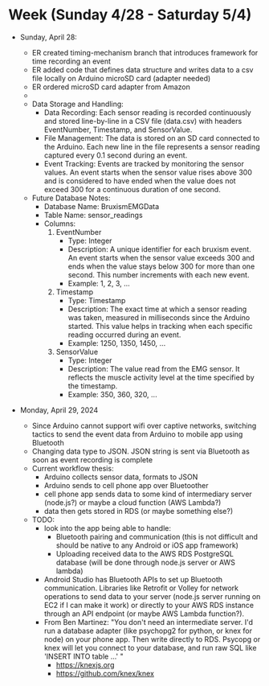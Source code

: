 # Week (Sunday 4/28 - Saturday 5/4)
- Sunday, April 28:
    - ER created timing-mechanism branch that introduces framework for time recording an event
    - ER added code that defines data structure and writes data to a csv file locally on Arduino microSD card (adapter needed)
    - ER ordered microSD card adapter from Amazon
    - 
    - Data Storage and Handling:
        - Data Recording: Each sensor reading is recorded continuously and stored line-by-line in a CSV file (data.csv) with headers EventNumber, Timestamp, and SensorValue.
        - File Management: The data is stored on an SD card connected to the Arduino. Each new line in the file represents a sensor reading captured every 0.1 second during an event.
        - Event Tracking: Events are tracked by monitoring the sensor values. An event starts when the sensor value rises above 300 and is considered to have ended when the value does not exceed 300 for a continuous duration of one second.
    - Future Database Notes:
        - Database Name: BruxismEMGData
        - Table Name: sensor_readings
        - Columns:
            1. EventNumber
                - Type: Integer
                - Description: A unique identifier for each bruxism event. An event starts when the sensor value exceeds 300 and ends when the value stays below 300 for more than one second. This number increments with each new event.
                - Example: 1, 2, 3, ...
            2. Timestamp
                - Type: Timestamp
                - Description: The exact time at which a sensor reading was taken, measured in milliseconds since the Arduino started. This value helps in tracking when each specific reading occurred during an event.
                - Example: 1250, 1350, 1450, ...
            3. SensorValue
                - Type: Integer
                - Description: The value read from the EMG sensor. It reflects the muscle activity level at the time specified by the timestamp.
                - Example: 350, 360, 320, ...

- Monday, April 29, 2024
    - Since Arduino cannot support wifi over captive networks, switching tactics to send the event data from Arduino to mobile app using Bluetooth
    - Changing data type to JSON.  JSON string is sent via Bluetooth as soon as event recording is complete
    - Current workflow thesis:
        - Arduino collects sensor data, formats to JSON
        - Arduino sends to cell phone app over Bluetoother
        - cell phone app sends data to some kind of intermediary server (node.js?) or maybe a cloud function (AWS Lambda?) 
        - data then gets stored in RDS (or maybe something else?)
    - TODO:
        - look into the app being able to handle:
            * Bluetooth pairing and communication (this is not difficult and should be native to any Android or iOS app framework)
            * Uploading received data to the AWS RDS PostgreSQL database (will be done through node.js server or AWS lambda)
        - Android Studio has Bluetooth APIs to set up Bluetooth communication. Libraries like Retrofit or Volley for network operations to send data to your server (node.js server running on EC2 if I can make it work) or directly to your AWS RDS instance through an API endpoint (or maybe AWS Lambda function?).
        - From Ben Martinez: "You don't need an intermediate server. I'd run a database adapter (like psychopg2 for python, or knex for node) on your phone app. Then write directly to RDS. Psycopg or knex will let you connect to your database, and run raw SQL like 'INSERT INTO table ...' "
            - https://knexjs.org
            - https://github.com/knex/knex 
            